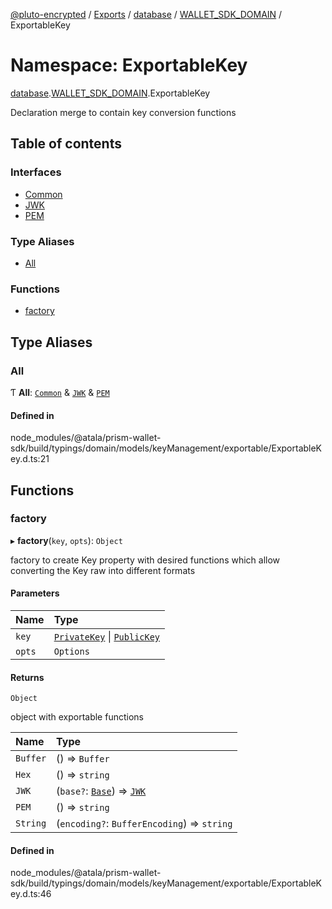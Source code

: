 [@pluto-encrypted](../README.md) / [Exports](../modules.md) / [database](database.md) / [WALLET\_SDK\_DOMAIN](database.WALLET_SDK_DOMAIN.md) / ExportableKey

# Namespace: ExportableKey

[database](database.md).[WALLET\_SDK\_DOMAIN](database.WALLET_SDK_DOMAIN.md).ExportableKey

Declaration merge to contain key conversion functions

## Table of contents

### Interfaces

- [Common](../interfaces/database.WALLET_SDK_DOMAIN.ExportableKey.Common.md)
- [JWK](../interfaces/database.WALLET_SDK_DOMAIN.ExportableKey.JWK.md)
- [PEM](../interfaces/database.WALLET_SDK_DOMAIN.ExportableKey.PEM.md)

### Type Aliases

- [All](database.WALLET_SDK_DOMAIN.ExportableKey.md#all)

### Functions

- [factory](database.WALLET_SDK_DOMAIN.ExportableKey.md#factory)

## Type Aliases

### All

Ƭ **All**: [`Common`](../interfaces/database.WALLET_SDK_DOMAIN.ExportableKey.Common.md) & [`JWK`](../interfaces/database.WALLET_SDK_DOMAIN.ExportableKey.JWK.md) & [`PEM`](../interfaces/database.WALLET_SDK_DOMAIN.ExportableKey.PEM.md)

#### Defined in

node_modules/@atala/prism-wallet-sdk/build/typings/domain/models/keyManagement/exportable/ExportableKey.d.ts:21

## Functions

### factory

▸ **factory**(`key`, `opts`): `Object`

factory to create Key property with desired functions
which allow converting the Key raw into different formats

#### Parameters

| Name | Type |
| :------ | :------ |
| `key` | [`PrivateKey`](../classes/database.WALLET_SDK_DOMAIN.PrivateKey.md) \| [`PublicKey`](../classes/database.WALLET_SDK_DOMAIN.PublicKey.md) |
| `opts` | `Options` |

#### Returns

`Object`

object with exportable functions

| Name | Type |
| :------ | :------ |
| `Buffer` | () => `Buffer` |
| `Hex` | () => `string` |
| `JWK` | (`base?`: [`Base`](../interfaces/database.WALLET_SDK_DOMAIN.JWK.Base.md)) => [`JWK`](database.WALLET_SDK_DOMAIN.md#jwk) |
| `PEM` | () => `string` |
| `String` | (`encoding?`: `BufferEncoding`) => `string` |

#### Defined in

node_modules/@atala/prism-wallet-sdk/build/typings/domain/models/keyManagement/exportable/ExportableKey.d.ts:46
